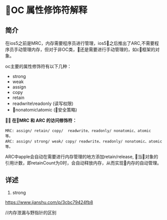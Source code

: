 # OC 属性修饰符解释

## 简介
在ios5之前是MRC，内存需要程序员进行管理，ios5之后推出了ARC,不需要程序员手动管理内存，但对于非OC类，还是需要进行手动管理的，如c框架的对象。

oc主要的属性修饰符有以下几种：
- strong
- weak
- assign
- copy
- retain
- readwrite\readonly (读写权限)
- nonatomic\atomic (安全策略)

** 在MRC 和 ARC 的访问修饰符：**
    
    MRC: assign/ retain/ copy/  readwrite、readonly/ nonatomic、atomic  等。
    ARC: assign/ strong/ weak/ copy/ readwrite、readonly/ nonatomic、atomic  等。


ARC中apple会自动在需要进行内存管理的地方添加retain/release, 当对象的引用计数，即retainCount为0时，会自动释放内存，从而实现内存的自动管理。


## 详述
1. strong




https://www.jianshu.com/p/3cbc79424fb8









//内存泄漏与野指针的区别
